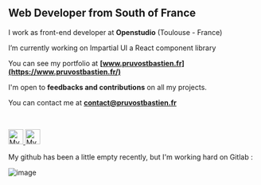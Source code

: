 <!-- <p align="center">
  <img src="https://github-readme-stats.vercel.app/api/top-langs?username=Bastien-Pruvost&show_icons=true&locale=en&layout=compact&hide_border=true&langs_count=5&card_width=362&theme=nord&title_color=d2d9e4&bg_color=374151" height="150">
  <img src="https://github-readme-stats.vercel.app/api?username=Bastien-Pruvost&show_icons=true&locale=en&hide_border=true&include_all_commits=false&count_private=true&custom_title=GitHub+Stats&theme=nord&title_color=d2d9e4&bg_color=374151" height="150">
  <br/>
</p> -->

<h2>
  Web Developer from South of France
</h2>

I work as front-end developer at **Openstudio** (Toulouse - France)

I’m currently working on Impartial UI a React component library

You can see my portfolio at **[www.pruvostbastien.fr](https://www.pruvostbastien.fr/)**

<!-- I’m currently learning **Automated Tests (Unit, Integration, E2E)** -->

<!-- I’m looking to collaborate on [Project Name](Project Link) -->

I'm open to **feedbacks and contributions** on all my projects.

<!-- I regularly write articles on [Blog](Blog Link) -->

You can contact me at **contact@pruvostbastien.fr**

<br/>

<p align="left">
  <a href="https://twitter.com/BastienDev_/">
    <img src="https://img.shields.io/badge/Twitter-1DA1F2?style=for-the-badge&logo=twitter&logoColor=white" alt="My Twitter" height="30" />
  </a>
  <a href="https://www.linkedin.com/in/pruvost-bastien/">
    <img src="https://img.shields.io/badge/LinkedIn-0077B5?style=for-the-badge&logo=linkedin&logoColor=white" alt="My Linkedin" height="30" />
  </a>
</p>

My github has been a little empty recently, but I'm working hard on Gitlab :  
  
![image](https://github.com/bastien-pruvost/bastien-pruvost/assets/94443207/1ebe8f01-b1b0-4af9-aa48-5086aaf95425)

<!-- <h4 align="center">Technologies, languages and tools that I use 💻</h4> -->

<!-- <h2> </h2>
<p align="center">
<img src="https://img.shields.io/badge/-javascript-374151?logo=javascript&logoColor=F7DF1E&style=for-the-badge" alt="JavaScript" height="30">
<img src="https://img.shields.io/badge/-typescript-374151?logo=typescript&logoColor=3178C6&style=for-the-badge" alt="TypeScript" height="30">
</p>

<p align="center">
<img src="https://img.shields.io/badge/-react-374151?logo=react&logoColor=61DAFB&style=for-the-badge" alt="React" height="30">
<img src="https://img.shields.io/badge/-next.js-374151?logo=next.js&logoColor=E5E7EB&style=for-the-badge" alt="Next.js" height="30">
<img src="https://img.shields.io/badge/-tailwind-374151?logo=tailwindcss&logoColor=06B6D4&style=for-the-badge" alt="Tailwind CSS" height="30">
<img src="https://img.shields.io/badge/-html-374151?logo=html5&logoColor=E34F26&style=for-the-badge" alt="HTML" height="30">
<img src="https://img.shields.io/badge/-css-374151?logo=css3&logoColor=1572B6&style=for-the-badge" alt="CSS" height="30">
</p>

<p align="center">
<img src="https://img.shields.io/badge/-node.js-374151?logo=node.js&logoColor=339933&style=for-the-badge" alt="Node.js" height="30">
<img src="https://img.shields.io/badge/-express-374151?logo=express&logoColor=E5E7EB&style=for-the-badge" alt="Express" height="30">
<img src="https://img.shields.io/badge/-mysql-374151?logo=mysql&logoColor=4479A1&style=for-the-badge" alt="MySQL" height="30">
<img src="https://img.shields.io/badge/-mongodb-374151?logo=mongodb&logoColor=47A248&style=for-the-badge" alt="MongoDB" height="30">
</p>

<p align="center">
<img src="https://img.shields.io/badge/-prisma-374151?logo=prisma&logoColor=E5E7EB&style=for-the-badge" alt="Prisma ORM" height="30">
<img src="https://img.shields.io/badge/-sequelize-374151?logo=sequelize&logoColor=52B0E7&style=for-the-badge" alt="Sequelize ORM" height="30">
<img src="https://img.shields.io/badge/-figma-374151?logo=figma&logoColor=AD54F2&style=for-the-badge" alt="Figma" height="30">
<img src="https://img.shields.io/badge/-git-374151?logo=git&logoColor=F05032&style=for-the-badge" alt="Git" height="30">
</p> -->
